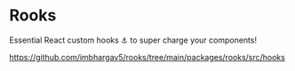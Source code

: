 # Rooks

Essential React custom hooks ⚓ to super charge your components!

https://github.com/imbhargav5/rooks/tree/main/packages/rooks/src/hooks
